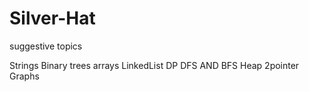 # Silver-Hat
suggestive topics

Strings
Binary trees
arrays
LinkedList
DP
DFS AND BFS
Heap
2pointer
Graphs
